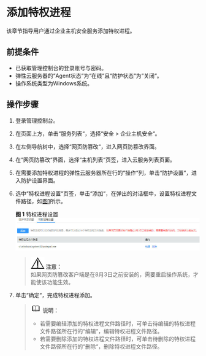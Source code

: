 # 添加特权进程<a name="ZH-CN_TOPIC_0124458146"></a>

该章节指导用户通过企业主机安全服务添加特权进程。

## 前提条件<a name="section2256777914731"></a>

-   已获取管理控制台的登录账号与密码。
-   弹性云服务器的“Agent状态“为“在线“且“防护状态“为“关闭“。
-   操作系统类型为Windows系统。

## 操作步骤<a name="section1676416514319"></a>

1.  登录管理控制台。
2.  在页面上方，单击“服务列表“，选择“安全  \>  企业主机安全“。
3.  在左侧导航树中，选择“网页防篡改“，进入网页防篡改界面。
4.  在“网页防篡改“界面，选择“主机列表“页签，进入云服务列表页面。
5.  在需要添加特权进程的弹性云服务器所在行的“操作“列，单击“防护设置“，进入防护设置界面。
6.  选中“特权进程设置“页签，单击“添加“，在弹出的对话框中，设置特权进程文件路径，如[图1](#fig9234184561612)所示。

    **图 1**  特权进程设置<a name="fig9234184561612"></a>  
    ![](figures/特权进程设置.jpg "特权进程设置")

    >![](public_sys-resources/icon-notice.gif) **注意：**   
    >如果网页防篡改客户端是在8月3日之前安装的，需要重启操作系统，才能使该功能生效。  


1.  单击“确定“，完成特权进程添加。

    >![](public_sys-resources/icon-note.gif) **说明：**   
    >-   若需要编辑添加的特权进程文件路径时，可单击待编辑的特权进程文件路径所在行的“编辑“，编辑特权进程文件路径。  
    >-   若需要删除添加的特权进程文件路径时，可单击待删除的特权进程文件路径所在行的“删除“，删除特权进程文件路径。  


